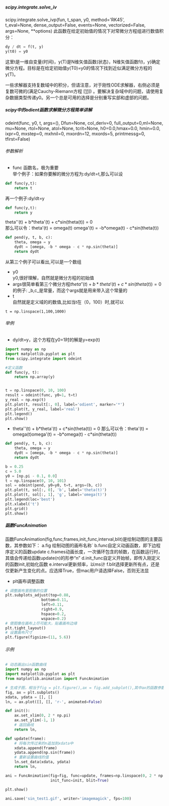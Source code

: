 ##### scipy.integrate.solve_iv
scipy.integrate.solve_ivp(fun, t_span, y0, method='RK45', t_eval=None, dense_output=False, events=None, vectorized=False, args=None, **options)
此函数在给定初始值的情况下对常微分方程组进行数值积分：
```python
dy / dt = f(t, y)
y(t0) = y0
```


这里t是一维自变量(时间)，y(T)是N维矢值函数(状态)，N维矢值函数f(t，y)确定微分方程。目标是在给定初始值y(T0)=y0的情况下找到近似满足微分方程的y(T)。

一些求解器支持复数域中的积分，但请注意，对于刚性ODE求解器，右侧必须是复数可微的(满足Cauchy-Riemann方程 [[11]](https://www.osgeo.cn/scipy/reference/generated/scipy.integrate.solve_ivp.html#r179348322575-11)) 。要解决复杂域中的问题，请使用复杂数据类型传递y0。另一个总是可用的选择是分别重写实部和虚部的问题。


##### scipy中的odient函数求解微分方程简单讲解
odeint(func, y0, t, args=(), Dfun=None, col_deriv=0, full_output=0,ml=None, mu=None, rtol=None, atol=None, tcrit=None, h0=0.0,hmax=0.0, hmin=0.0, ixpr=0, mxstep=0, mxhnil=0, mxordn=12,  mxords=5, printmessg=0, tfirst=False)
###### 参数解析

- func 函数名，极为重要  
    举个例子：如果你要解的微分方程为:dy/dt=t,那么可以设

```python
def func(y,t):
    return t
```

再一个例子:dy/dt=y

```python
def func(y,t):
    return y
```

theta''(t) + b\*theta'(t) + c\*sin(theta(t)) = 0  
那么可以令：theta'(t) = omega(t)
omega'(t) = -b\*omega(t) - c\*sin(theta(t))

```python
def pend(y, t, b, c):
    theta, omega = y
    dydt = [omega, -b * omega - c * np.sin(theta)]
    return dydt
```

从第三个例子可以看出,可以是一个数组

- y0  
    y0,很好理解，自然就是微分方程的初始值
- args很简单看第三个微分方程$theta''(t) + b*theta'(t) + c*sin(theta(t)) = 0$的例子:
    \_b,c_是常量，而这个args就是用来带入这个常量的
- t  
    自然就是定义域的的数值,比如当t在（0，100）时,就可以

```text
t = np.linspace(1,100,1000)
```

###### 举例

- dy/dt=y，这个方程在y0=1时的解是y=exp(t)

```python
import numpy as np
import matplotlib.pyplot as plt
from scipy.integrate import odeint

#定义函数
def func(y, t):
    return np.array(y)


t = np.linspace(0, 10, 100)
result = odeint(func, y0=1, t=t)
y_real = np.exp(t)
plt.plot(t, result[:, 0], label='odient', marker='*')
plt.plot(t, y_real, label='real')
plt.legend()
plt.show()
```
- theta''(t) + b\*theta'(t) + c\*sin(theta(t)) = 0
    那么可以令：theta'(t) = omega(t)omega'(t) = -b\*omega(t) - c\*sin(theta(t))

```python
def pend(y, t, b, c):
    theta, omega = y
    dydt = [omega, -b * omega - c * np.sin(theta)]
    return dydt

b = 0.25
c = 5.0
y0 = [np.pi - 0.1, 0.0]
t = np.linspace(0, 10, 101)
sol = odeint(pend, y0=y0, t=t, args=(b, c))
plt.plot(t, sol[:, 0], 'b', label='theta(t)')
plt.plot(t, sol[:, 1], 'g', label='omega(t)')
plt.legend(loc='best')
plt.xlabel('t')
plt.grid()
plt.show()
```
##### 函数FuncAnimation
函数FuncAnimation(fig,func,frames,init_func,interval,blit)是绘制动图的主要函数，其参数如下：
    a.fig 绘制动图的画布名称`
    b.func自定义动画函数，即下边程序定义的函数update
    c.frames动画长度，一次循环包含的帧数，在函数运行时，其值会传递给函数update(n)的形参“n”
    d.init_func自定义开始帧，即传入刚定义的函数init,初始化函数
    e.interval更新频率，以ms计
    f.blit选择更新所有点，还是仅更新产生变化的点。应选择True，但mac用户请选择False，否则无法显
    
- plt画布调整函数
```python
# 调整画布里图像的位置
plt.subplots_adjust(top=0.88,
				bottom=0.11,
				left=0.11,
				right=0.9,
				hspace=0.2,
				wspace=0.2)
# 使图像在画布上尽可能大，贴着画布边缘
plt.tight_layout()
# 设置画布尺寸
plt.figure(figsize=(11, 5.6))
```
###### 示例
```python
# 动态画出sin函数曲线
import numpy as np
import matplotlib.pyplot as plt
from matplotlib.animation import FuncAnimation

# 生成子图，相当于fig = plt.figure(),ax = fig.add_subplot(),其中ax的函数参数表示把当前画布进行分割，
fig, ax = plt.subplots()
xdata, ydata = [], []
ln, = ax.plot([], [], 'r-', animated=False)

def init():
    ax.set_xlim(0, 2 * np.pi)
    ax.set_ylim(-1, 1)
    # 返回曲线
    return ln,

def update(frame):
    # 将每次传过来的n追加到xdata中
    xdata.append(frame)
    ydata.append(np.sin(frame))
    # 重新设置曲线的值
    ln.set_data(xdata, ydata)
    return ln,

ani = FuncAnimation(fig=fig, func=update, frames=np.linspace(0, 2 * np.pi, 128),
                    init_func=init, blit=True)

plt.show()

ani.save('sin_test1.gif', writer='imagemagick', fps=100)
```